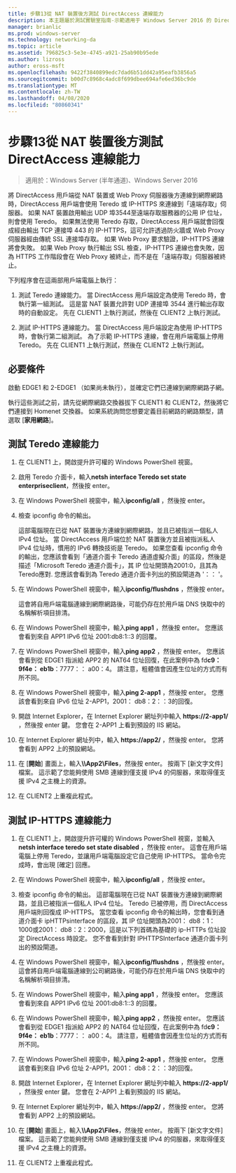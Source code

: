 ```yaml
---
title: 步驟13從 NAT 裝置後方測試 DirectAccess 連線能力
description: 本主題屬於測試實驗室指南-示範適用于 Windows Server 2016 的 DirectAccess 多網站部署
manager: brianlic
ms.prod: windows-server
ms.technology: networking-da
ms.topic: article
ms.assetid: 796825c3-5e3e-4745-a921-25ab90b95ede
ms.author: lizross
author: eross-msft
ms.openlocfilehash: 9422f3840899edc7dad6b51dd42a95eafb3856a5
ms.sourcegitcommit: b00d7c8968c4adc8f699dbee694afe6ed36bc9de
ms.translationtype: MT
ms.contentlocale: zh-TW
ms.lasthandoff: 04/08/2020
ms.locfileid: "80860341"
---
```

# <a name="step-13-test-directaccess-connectivity-from-behind-a-nat-device"></a>步驟13從 NAT 裝置後方測試 DirectAccess 連線能力

>適用於：Windows Server (半年通道)、Windows Server 2016

將 DirectAccess 用戶端從 NAT 裝置或 Web Proxy 伺服器後方連線到網際網路時，DirectAccess 用戶端會使用 Teredo 或 IP-HTTPS 來連線到「遠端存取」伺服器。 如果 NAT 裝置啟用輸出 UDP 埠3544至遠端存取服務器的公用 IP 位址，則會使用 Teredo。 如果無法使用 Teredo 存取，DirectAccess 用戶端就會回復成經由輸出 TCP 連接埠 443 的 IP-HTTPS，這可允許透過防火牆或 Web Proxy 伺服器經由傳統 SSL 連接埠存取。 如果 Web Proxy 要求驗證，IP-HTTPS 連線將會失敗。 如果 Web Proxy 執行輸出 SSL 檢查，IP-HTTPS 連線也會失敗，因為 HTTPS 工作階段會在 Web Proxy 被終止，而不是在「遠端存取」伺服器被終止。  
  
下列程序會在這兩部用戶端電腦上執行：  
  
1. 測試 Teredo 連線能力。 當 DirectAccess 用戶端設定為使用 Teredo 時，會執行第一組測試。 這是當 NAT 裝置允許對 UDP 連接埠 3544 進行輸出存取時的自動設定。 先在 CLIENT1 上執行測試，然後在 CLIENT2 上執行測試。  
  
2. 測試 IP-HTTPS 連線能力。 當 DirectAccess 用戶端設定為使用 IP-HTTPS 時，會執行第二組測試。 為了示範 IP-HTTPS 連線，會在用戶端電腦上停用 Teredo。 先在 CLIENT1 上執行測試，然後在 CLIENT2 上執行測試。  
  
## <a name="prerequisites"></a>必要條件  
啟動 EDGE1 和 2-EDGE1 （如果尚未執行），並確定它們已連線到網際網路子網。  
  
執行這些測試之前，請先從網際網路交換器拔下 CLIENT1 和 CLIENT2，然後將它們連接到 Homenet 交換器。 如果系統詢問您想要定義目前網路的網路類型，請選取 [**家用網路**]。  
  
## <a name="test-teredo-connectivity"></a><a name="TeredoCLIENT1"></a>測試 Teredo 連線能力  
  
1. 在 CLIENT1 上，開啟提升許可權的 Windows PowerShell 視窗。  
  
2. 啟用 Teredo 介面卡，輸入**netsh interface Teredo set state enterpriseclient**，然後按 enter。  
  
3. 在 Windows PowerShell 視窗中，輸入**ipconfig/all** ，然後按 enter。  
  
4. 檢查 ipconfig 命令的輸出。  
  
   這部電腦現在已從 NAT 裝置後方連線到網際網路，並且已被指派一個私人 IPv4 位址。 當 DirectAccess 用戶端位於 NAT 裝置後方並且被指派私人 IPv4 位址時，慣用的 IPv6 轉換技術是 Teredo。 如果您查看 ipconfig 命令的輸出，您應該會看到「通道介面卡 Teredo 通道虛擬介面」的區段，然後是描述「Microsoft Teredo 通道介面卡」，其 IP 位址開頭為2001:0，且其為 Teredo應對. 您應該會看到為 Teredo 通道介面卡列出的預設閘道為 '：： '。  
  
5. 在 Windows PowerShell 視窗中，輸入**ipconfig/flushdns** ，然後按 enter。  
  
   這會將自用戶端電腦連線到網際網路後，可能仍存在於用戶端 DNS 快取中的名稱解析項目排清。  
  
6. 在 Windows PowerShell 視窗中，輸入**ping app1** ，然後按 enter。 您應該會看到來自 APP1 IPv6 位址 2001:db8:1::3 的回覆。  
  
7. 在 Windows PowerShell 視窗中，輸入**ping app2** ，然後按 enter。 您應該會看到從 EDGE1 指派給 APP2 的 NAT64 位址回復，在此案例中為 fd**c9：9f4e： eb1b**：7777：： a00：4。 請注意，粗體值會因產生位址的方式而有所不同。  
  
8. 在 Windows PowerShell 視窗中，輸入**ping 2-app1** ，然後按 enter。 您應該會看到來自 IPv6 位址 2-APP1，2001： db8：2：：3的回復。  
  
9. 開啟 Internet Explorer，在 Internet Explorer 網址列中輸入 **https://2-app1/** ，然後按 enter 鍵。 您會在 2-APP1 上看到預設的 IIS 網站。  
  
10. 在 Internet Explorer 網址列中，輸入 **https://app2/** ，然後按 enter。 您將會看到 APP2 上的預設網站。  
  
11. 在 [**開始**] 畫面上，輸入<strong>\\\App2\Files</strong>，然後按 enter。 按兩下 [新文字文件] 檔案。 這示範了您能夠使用 SMB 連線到僅支援 IPv4 的伺服器，來取得僅支援 IPv4 之主機上的資源。  
  
12. 在 CLIENT2 上重複此程式。  
  
## <a name="test-ip-https-connectivity"></a><a name="IPHTTPS_CLIENT1"></a>測試 IP-HTTPS 連線能力  
  
1. 在 CLIENT1 上，開啟提升許可權的 Windows PowerShell 視窗，並輸入**netsh interface teredo set state disabled** ，然後按 enter。 這會在用戶端電腦上停用 Teredo，並讓用戶端電腦設定它自己使用 IP-HTTPS。 當命令完成時，會出現 [確定] 回應。  
  
2. 在 Windows PowerShell 視窗中，輸入**ipconfig/all** ，然後按 enter。  
  
3. 檢查 ipconfig 命令的輸出。 這部電腦現在已從 NAT 裝置後方連線到網際網路，並且已被指派一個私人 IPv4 位址。 Teredo 已被停用，而 DirectAccess 用戶端則回復成 IP-HTTPS。 當您查看 ipconfig 命令的輸出時，您會看到通道介面卡 ipHTTPsinterface 的區段，其 IP 位址開頭為2001： db8：1：1000或2001： db8：2：2000，這是以下列首碼為基礎的 ip-HTTPs 位址設定 DirectAccess 時設定。 您不會看到針對 IPHTTPSInterface 通道介面卡列出的預設閘道。  
  
4. 在 Windows PowerShell 視窗中，輸入**ipconfig/flushdns** ，然後按 enter。 這會將自用戶端電腦連線到公司網路後，可能仍存在於用戶端 DNS 快取中的名稱解析項目排清。  
  
5. 在 Windows PowerShell 視窗中，輸入**ping app1** ，然後按 enter。 您應該會看到來自 APP1 IPv6 位址 2001:db8:1::3 的回覆。  
  
6. 在 Windows PowerShell 視窗中，輸入**ping app2** ，然後按 enter。 您應該會看到從 EDGE1 指派給 APP2 的 NAT64 位址回復，在此案例中為 fd**c9：9f4e： eb1b**：7777：： a00：4。 請注意，粗體值會因產生位址的方式而有所不同。  
  
7. 在 Windows PowerShell 視窗中，輸入**ping 2-app1** ，然後按 enter。 您應該會看到來自 IPv6 位址 2-APP1，2001： db8：2：：3的回復。  
  
8. 開啟 Internet Explorer，在 Internet Explorer 網址列中輸入 **https://2-app1/** ，然後按 enter 鍵。 您會在 2-APP1 上看到預設的 IIS 網站。  
  
9. 在 Internet Explorer 網址列中，輸入 **https://app2/** ，然後按 enter。 您將會看到 APP2 上的預設網站。  
  
10. 在 [**開始**] 畫面上，輸入<strong>\\\App2\Files</strong>，然後按 enter。 按兩下 [新文字文件] 檔案。 這示範了您能夠使用 SMB 連線到僅支援 IPv4 的伺服器，來取得僅支援 IPv4 之主機上的資源。  
  
11. 在 CLIENT2 上重複此程式。  
  


